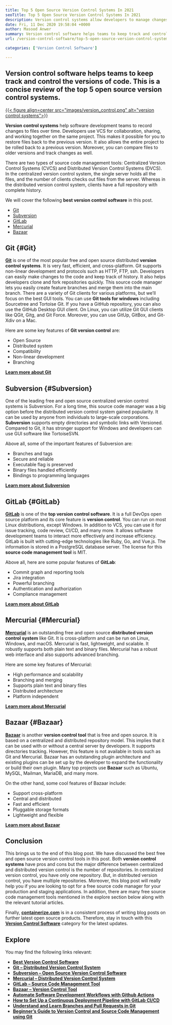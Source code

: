 ```yaml
---
title: Top 5 Open Source Version Control Systems In 2021
seoTitle: Top 5 Open Source Version Control Systems In 2021
description: Version control systems allow developers to manage changes to the code over time. Open source version control comes in distributed and client-server models.
date: Fri, 11 Dec 2020 19:58:04 +0000
author: Masood Anwer
summary: Version control software helps teams to keep track and control the versions of code. This is a concise review of the top 5 open source version control systems.
url: /version-control-software/top-5-open-source-version-control-systems-in-2021/

categories: ['Version Control Software']

---
```

## Version control software helps teams to keep track and control the versions of code. This is a concise review of the top 5 open source version control systems.

[{{< figure align=center src="images/version_control.png" alt="version control systems">}}][1] 

**Version control systems** help software development teams to record changes to files over time. Developers use VCS for collaboration, sharing, and working together on the same project. This makes it possible for you to restore files back to the previous version. It also allows the entire project to be rolled back to a previous version. Moreover, you can compare files to older versions and track changes as well.

There are two types of source code management tools: Centralized Version Control Systems (CVCS) and Distributed Version Control Systems (DVCS). In the centralized version control system, the single server holds all the files, and the number of clients checks out files from the server. Whereas in the distributed version control system, clients have a full repository with complete history.

We will cover the following **best version control software** in this post.

  * [Git][2]
  * [Subversion][3]
  * [GitLab][4]
  * [Mercurial][5]
  * [Bazaar][6]

## Git {#Git}

[**Git**][7] is one of the most popular free and open source distributed **version control systems**. It is very fast, efficient, and cross-platform. Git supports non-linear development and protocols such as HTTP, FTP, ssh. Developers can easily make changes to the code and keep track of history. It also helps developers clone and fork repositories quickly. This source code manager lets you easily create feature branches and merge them into the main branch. There are a variety of Git clients for various platforms, but we’ll focus on the best GUI tools. You can use **Git tools for windows** including Sourcetree and Tortoise Git. If you have a GitHub repository, you can also use the GitHub Desktop GUI client. On Linux, you can utilize Git GUI clients like QGit, Gitg, and Git Force. Moreover, you can use GitUp, GitBox, and Git-Xdiv on a Mac.

Here are some key features of **Git version control** are:

  * Open Source
  * Distributed system
  * Compatibility
  * Non-linear development
  * Branching

[**Learn more about Git**][8]

## Subversion {#Subversion}

One of the leading free and open source centralized version control systems is Subversion. For a long time, this source code manager was a big option before the distributed version control system gained popularity. It can be used by anyone from individuals to large-scale corporations. **Subversion** supports empty directories and symbolic links with Versioned. Compared to Git, it has stronger support for Windows and developers can use GUI software like TortoiseSVN.

Above all, some of the important features of Subversion are:

  * Branches and tags
  * Secure and reliable
  * Executable flag is preserved
  * Binary files handled efficiently
  * Bindings to programming languages

[**Learn more about Subversion**][9]

## GitLab {#GitLab}

[**GitLab**][10] is one of the **top version control software**. It is a full DevOps open source platform and its core feature is **version control**. You can run on most Linux distributions, except Windows. In addition to VCS, you can use it for issue tracking, code review, CI/CD, and many more. It allows software development teams to interact more effectively and increase efficiency. GitLab is built with cutting-edge technologies like Ruby, Go, and Vue.js. The information is stored in a PostgreSQL database server. The license for this **source code management tool** is MIT.

Above all, here are some popular features of **GitLab**:

  * Commit graph and reporting tools
  * Jira integration
  * Powerful branching
  * Authentication and authorization
  * Compliance management

[**Learn more about GitLab**][11]

## Mercurial {#Mercurial}

[**Mercurial**][12] is an outstanding free and open source **distributed version control system** like Git. It is cross-platform and can be run on Linux, Windows, and macOS. Mercurial is fast, lightweight, and scalable. It robustly supports both plain text and binary files. Mercurial has a robust web interface and also supports advanced branching.

Here are some key features of Mercurial:

  * High performance and scalability
  * Branching and merging
  * Supports plain text and binary files
  * Distributed architecture
  * Platform independent

[**Learn more about Mercurial**][13]

## Bazaar {#Bazaar}

[**Bazaar**][14] is another **version control tool** that is free and open source. It is based on a centralized and distributed repository model. This implies that it can be used with or without a central server by developers. It supports directories tracking. However, this feature is not available in tools such as Git and Mercurial. Bazaar has an outstanding plugin architecture and existing plugins can be set up by the developer to expand the functionality or build their own plugin. Many top projects use **Bazaar** such as Ubuntu, MySQL, Mailman, MariaDB, and many more.

On the other hand, some cool features of Bazaar include:

  * Support cross-platform
  * Central and distributed
  * Fast and efficient
  * Pluggable storage formats
  * Lightweight and flexible

[**Learn more about Bazaar**][15]

## Conclusion

This brings us to the end of this blog post. We have discussed the best free and open source version control tools in this post. Both **version control systems** have pros and cons but the major difference between centralized and distributed version control is the number of repositories. In centralized version control, you have only one repository. But, in distributed version control, you have multiple repositories. Moreover, this blog post will really help you if you are looking to opt for a free source code manager for your production and staging applications. In addition, there are many free source code management tools mentioned in the explore section below along with the relevant tutorial articles.

Finally, [**containerize.com**][16] is in a consistent process of writing blog posts on further latest open source products. Therefore, stay in touch with this [**Version Control Software**][17] category for the latest updates.

## Explore

You may find the following links relevant:

  * [**Best Version Control Software**][1]
  * [**Git – Distributed Version Control System**][18]
  * [**Subversion – Open Source Version Control Software**][19]
  * [**Mercurial – Distributed Version Control System**][20]
  * [**GitLab – Source Code Management Tool**][21]
  * [**Bazaar – Version Control Tool**][22]
  * [**Automate Software Development Workflows with Github Actions**][23]
  * **[How to Set Up a Continuous Deployment Pipeline with GitLab CI/CD][24]**
  * **[Understand and Learn Branches and Pull Requests in Git][25]**
  * **[Beginner’s Guide to Version Control and Source Code Management using Git][26]**

 [1]: https://products.containerize.com/version-control
 [2]: #Git
 [3]: #Subversion
 [4]: #GitLab
 [5]: #Mercurial
 [6]: #Bazaar
 [7]: https://products.containerize.com/version-control/git/
 [8]: https://git-scm.com/
 [9]: https://subversion.apache.org/
 [10]: https://products.containerize.com/version-control/gitlab/
 [11]: https://about.gitlab.com/
 [12]: https://products.containerize.com/version-control/mercurial/
 [13]: https://www.mercurial-scm.org/
 [14]: https://products.containerize.com/version-control/bazaar/
 [15]: https://bazaar.canonical.com/
 [16]: https://containerize.com
 [17]: https://blog.containerize.com/category/version-control-software/
 [18]: https://products.containerize.com/version-control/git
 [19]: https://products.containerize.com/version-control/subversion
 [20]: https://products.containerize.com/version-control/mercurial
 [21]: https://products.containerize.com/version-control/gitlab
 [22]: https://products.containerize.com/version-control/bazaar
 [23]: https://blog.containerize.com/version-control-software/github-actions-tutorial-automate-your-first-workflow/
 [24]: https://blog.containerize.com/version-control-software/gitlab-continuous-deployment-how-it-works/
 [25]: https://blog.containerize.com/version-control-software/understand-and-learn-branches-and-pull-requests-in-git/

 [26]: https://blog.containerize.com/2021/01/08/guide-to-version-control-and-source-code-management-using-git/